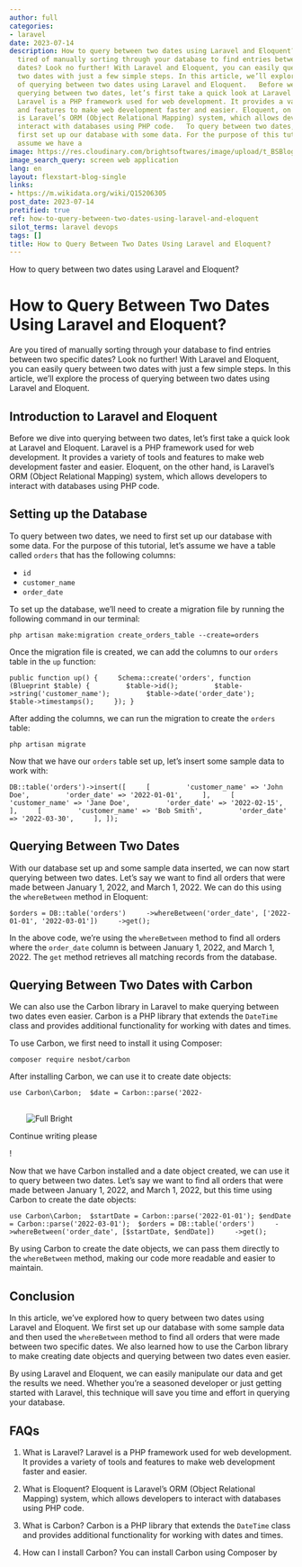 ```yaml
---
author: full
categories:
- laravel
date: 2023-07-14
description: How to query between two dates using Laravel and Eloquent?   Are you
  tired of manually sorting through your database to find entries between two specific
  dates? Look no further! With Laravel and Eloquent, you can easily query between
  two dates with just a few simple steps. In this article, we’ll explore the process
  of querying between two dates using Laravel and Eloquent.   Before we dive into
  querying between two dates, let’s first take a quick look at Laravel and Eloquent.
  Laravel is a PHP framework used for web development. It provides a variety of tools
  and features to make web development faster and easier. Eloquent, on the other hand,
  is Laravel’s ORM (Object Relational Mapping) system, which allows developers to
  interact with databases using PHP code.   To query between two dates, we need to
  first set up our database with some data. For the purpose of this tutorial, let’s
  assume we have a
image: https://res.cloudinary.com/brightsoftwares/image/upload/t_BSBlogImage/v1/brightsoftwares.com.blog/C3V88BOoRoM
image_search_query: screen web application
lang: en
layout: flexstart-blog-single
links:
- https://m.wikidata.org/wiki/Q15206305
post_date: 2023-07-14
pretified: true
ref: how-to-query-between-two-dates-using-laravel-and-eloquent
silot_terms: laravel devops
tags: []
title: How to Query Between Two Dates Using Laravel and Eloquent?
---
```


How to query between two dates using Laravel and Eloquent?

# How to Query Between Two Dates Using Laravel and Eloquent?

Are you tired of manually sorting through your database to find entries between two specific dates? Look no further! With Laravel and Eloquent, you can easily query between two dates with just a few simple steps. In this article, we’ll explore the process of querying between two dates using Laravel and Eloquent.

## Introduction to Laravel and Eloquent

Before we dive into querying between two dates, let’s first take a quick look at Laravel and Eloquent. Laravel is a PHP framework used for web development. It provides a variety of tools and features to make web development faster and easier. Eloquent, on the other hand, is Laravel’s ORM (Object Relational Mapping) system, which allows developers to interact with databases using PHP code.

## Setting up the Database

To query between two dates, we need to first set up our database with some data. For the purpose of this tutorial, let’s assume we have a table called `orders` that has the following columns:

-   `id`
-   `customer_name`
-   `order_date`

To set up the database, we’ll need to create a migration file by running the following command in our terminal:



`php artisan make:migration create_orders_table --create=orders`

Once the migration file is created, we can add the columns to our `orders` table in the `up` function:



`public function up() {     Schema::create('orders', function (Blueprint $table) {         $table->id();         $table->string('customer_name');         $table->date('order_date');         $table->timestamps();     }); }`

After adding the columns, we can run the migration to create the `orders` table:



`php artisan migrate`

Now that we have our `orders` table set up, let’s insert some sample data to work with:



`DB::table('orders')->insert([     [         'customer_name' => 'John Doe',         'order_date' => '2022-01-01',     ],     [         'customer_name' => 'Jane Doe',         'order_date' => '2022-02-15',     ],     [         'customer_name' => 'Bob Smith',         'order_date' => '2022-03-30',     ], ]);`

## Querying Between Two Dates

With our database set up and some sample data inserted, we can now start querying between two dates. Let’s say we want to find all orders that were made between January 1, 2022, and March 1, 2022. We can do this using the `whereBetween` method in Eloquent:



`$orders = DB::table('orders')     ->whereBetween('order_date', ['2022-01-01', '2022-03-01'])     ->get();`

In the above code, we’re using the `whereBetween` method to find all orders where the `order_date` column is between January 1, 2022, and March 1, 2022. The `get` method retrieves all matching records from the database.

## Querying Between Two Dates with Carbon

We can also use the Carbon library in Laravel to make querying between two dates even easier. Carbon is a PHP library that extends the `DateTime` class and provides additional functionality for working with dates and times.

To use Carbon, we first need to install it using Composer:



`composer require nesbot/carbon`

After installing Carbon, we can use it to create date objects:



`use Carbon\Carbon;  $date = Carbon::parse('2022-`

![](data:image/svg+xml,%3csvg%20xmlns=%27http://www.w3.org/2000/svg%27%20version=%271.1%27%20width=%2730%27%20height=%2730%27/%3e)![Full Bright](https://chat.openai.com/_next/image?url=https%3A%2F%2Flh3.googleusercontent.com%2Fa%2FAGNmyxZW1bm17GGxeKnZvNIeq9WloDUSy05B9sX8lC4X6Q%3Ds96-c&w=64&q=75)

Continue writing please

!

Now that we have Carbon installed and a date object created, we can use it to query between two dates. Let’s say we want to find all orders that were made between January 1, 2022, and March 1, 2022, but this time using Carbon to create the date objects:



`use Carbon\Carbon;  $startDate = Carbon::parse('2022-01-01'); $endDate = Carbon::parse('2022-03-01');  $orders = DB::table('orders')     ->whereBetween('order_date', [$startDate, $endDate])     ->get();`

By using Carbon to create the date objects, we can pass them directly to the `whereBetween` method, making our code more readable and easier to maintain.

## Conclusion

In this article, we’ve explored how to query between two dates using Laravel and Eloquent. We first set up our database with some sample data and then used the `whereBetween` method to find all orders that were made between two specific dates. We also learned how to use the Carbon library to make creating date objects and querying between two dates even easier.

By using Laravel and Eloquent, we can easily manipulate our data and get the results we need. Whether you’re a seasoned developer or just getting started with Laravel, this technique will save you time and effort in querying your database.

## FAQs

1.  What is Laravel? Laravel is a PHP framework used for web development. It provides a variety of tools and features to make web development faster and easier.
    
2.  What is Eloquent? Eloquent is Laravel’s ORM (Object Relational Mapping) system, which allows developers to interact with databases using PHP code.
    
3.  What is Carbon? Carbon is a PHP library that extends the `DateTime` class and provides additional functionality for working with dates and times.
    
4.  How can I install Carbon? You can install Carbon using Composer by